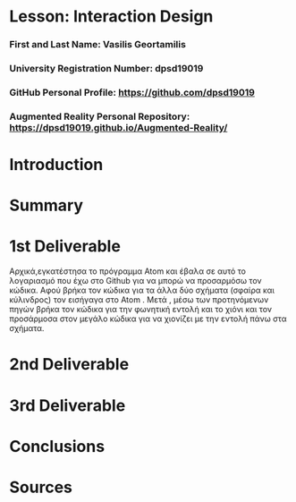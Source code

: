 # Lesson: Interaction Design

### First and Last Name: Vasilis Geortamilis
### University Registration Number: dpsd19019
### GitHub Personal Profile: https://github.com/dpsd19019 
### Augmented Reality Personal Repository: https://dpsd19019.github.io/Augmented-Reality/

# Introduction

# Summary


# 1st Deliverable
Αρχικά,εγκατέστησα το πρόγραμμα  Atom και έβαλα σε αυτό το λογαριασμό που έχω στο Github για να μπορώ να προσαρμόσω τον κώδικα. Αφού βρήκα τον κώδικα για τα άλλα δύο σχήματα (σφαίρα και κύλινδρος) τον εισήγαγα στο Atom . Μετά , μέσω των προτηνόμενων πηγών βρήκα τον κώδικα για την φωνητική εντολή και το χιόνι και τον προσάρμοσα στον μεγάλο κώδικα για να χιονίζει με την εντολή πάνω στα σχήματα.

# 2nd Deliverable


# 3rd Deliverable 


# Conclusions


# Sources
